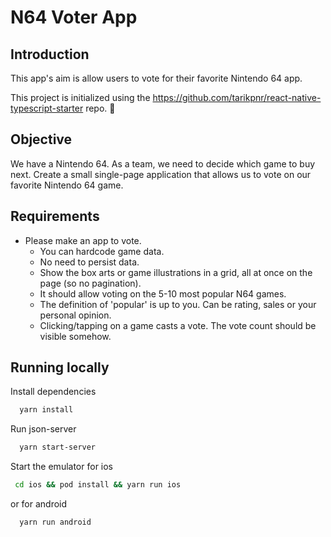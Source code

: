 # N64 Voter App

## Introduction

This app's aim is allow users to vote for their favorite Nintendo 64 app.

This project is initialized using the https://github.com/tarikpnr/react-native-typescript-starter repo. 🚀

## Objective

We have a Nintendo 64. As a team, we need to decide which game to buy next.
Create a small single-page application that allows us to vote
on our favorite Nintendo 64 game.

## Requirements

- Please make an app to vote.
  - You can hardcode game data.
  - No need to persist data.
  - Show the box arts or game illustrations in a grid, all at once on the page (so no pagination).
  - It should allow voting on the 5-10 most popular N64 games.
  - The definition of 'popular' is up to you. Can be rating, sales or your personal opinion.
  - Clicking/tapping on a game casts a vote. The vote count should be visible somehow.

## Running locally

Install dependencies

```bash
  yarn install
```

Run json-server

```bash
  yarn start-server
```

Start the emulator for ios

```bash
 cd ios && pod install && yarn run ios
```

or for android

```bash
  yarn run android
```
